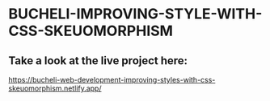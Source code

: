 # BUCHELI-IMPROVING-STYLE-WITH-CSS-SKEUOMORPHISM

## Take a look at the live project here:
https://bucheli-web-development-improving-styles-with-css-skeuomorphism.netlify.app/
